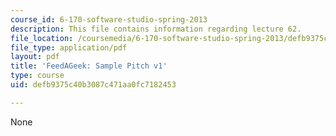 ```yaml
---
course_id: 6-170-software-studio-spring-2013
description: This file contains information regarding lecture 62.
file_location: /coursemedia/6-170-software-studio-spring-2013/defb9375c40b3087c471aa0fc7182453_MIT6_170S13_62-takeout1.pdf
file_type: application/pdf
layout: pdf
title: 'FeedAGeek: Sample Pitch v1'
type: course
uid: defb9375c40b3087c471aa0fc7182453

---
```

None